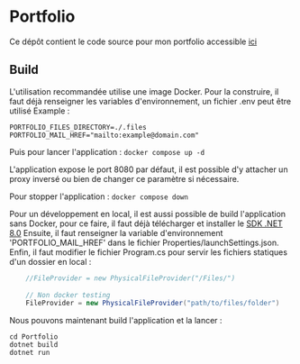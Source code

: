 # Portfolio

Ce dépôt contient le code source pour mon portfolio accessible [ici](https://portfolio.jfrancart.fr)

## Build

L'utilisation recommandée utilise une image Docker.
Pour la construire, il faut déjà renseigner les variables d'environnement, un fichier .env peut être utilisé
Example : 
```
PORTFOLIO_FILES_DIRECTORY=./.files
PORTFOLIO_MAIL_HREF="mailto:example@domain.com"
```

Puis pour lancer l'application : 
`docker compose up -d`

L'application expose le port 8080 par défaut, il est possible d'y attacher un proxy inversé ou bien de changer ce paramètre si nécessaire.

Pour stopper l'application :
`docker compose down`

Pour un développement en local, il est aussi possible de build l'application sans Docker, pour ce faire, il faut déjà télécharger et installer le [SDK .NET 8.0](https://dotnet.microsoft.com/fr-fr/download/dotnet/8.0)
Ensuite, il faut renseigner la variable d'environnement 'PORTFOLIO_MAIL_HREF' dans le fichier Properties/launchSettings.json.
Enfin, il faut modifier le fichier Program.cs pour servir les fichiers statiques d'un dossier en local :
```csharp
    //FileProvider = new PhysicalFileProvider("/Files/")
    
    // Non docker testing
    FileProvider = new PhysicalFileProvider("path/to/files/folder")
```

Nous pouvons maintenant build l'application et la lancer :
```
cd Portfolio
dotnet build
dotnet run
```